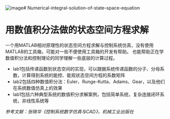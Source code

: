 ![image](https://github.com/RivenSartre/Numerical-integral-solution-of-state-space-equation/assets/74661424/adbbe838-1ece-4489-95f4-cddd76e45ab5)# Numerical-integral-solution-of-state-space-equation
# 用数值积分法做的状态空间方程求解

一个用MATLAB相对原理性的状态空间方程求解与控制系统仿真，没有使用MATLAB的工具箱，可能对一些不便使用工具箱的开发有帮助。
也能帮助正在学数值积分法和控制理论的同学理解一些底层的计算过程。

- lab1包括传递函数到状态空间的实现，可以跟据系统传递函数的分子、分母系数，计算得到系统的能控、能观状态空间方程的系数矩阵
- lab2包括四种数值积分法：Euler、Runge-Kutta、Adams、Gear，以及他们在系统数值仿真上的效果
- lab1包括六种典型系统的数值积分求解案例，包括简单系统，复杂连接闭环系统，非线性系统等

*参考文献：张晓华《控制系统数字仿真与CAD》，机械工业出版社*
